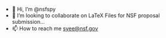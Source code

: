 - 👋 Hi, I’m @nsfspy
- 💞️ I’m looking to collaborate on LaTeX Files for NSF proposal submission...
- 📫 How to reach me syee@nsf.gov

<!---
nsfspy/nsfspy is a ✨ special ✨ repository because its `README.md` (this file) appears on your GitHub profile.
You can click the Preview link to take a look at your changes.
--->
